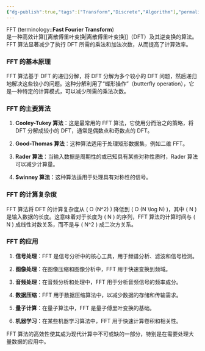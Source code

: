 ```yaml
---
{"dg-publish":true,"tags":["Transform","Discrete","Algorithm"],"permalink":"/快速傅里叶变换/","dgPassFrontmatter":true,"noteIcon":"","created":"2024-05-24T18:18:09.657+08:00","updated":"2024-08-25T15:58:19.726+08:00"}
---
```


FFT (terminology::**Fast Fourier Transform**)  
是一种高效计算[[离散傅里叶变换\|离散傅里叶变换]]（DFT）及其逆变换的算法。FFT 算法显著减少了执行 DFT 所需的乘法和加法次数，从而提高了计算效率。

### FFT 的基本原理

FFT 算法基于 DFT 的递归分解，将 DFT 分解为多个较小的 DFT 问题，然后递归地解决这些较小的问题。这种分解利用了“蝶形操作”（butterfly operation），它是一种特定的计算模式，可以减少所需的乘法次数。

### FFT 的主要算法

1. **Cooley-Tukey 算法**：这是最常用的 FFT 算法，它使用分而治之的策略，将 DFT 分解成较小的 DFT，通常是偶数点和奇数点的 DFT。

2. **Good-Thomas 算法**：这种算法适用于处理矩形数据集，例如二维 FFT。

3. **Rader 算法**：当输入数据是周期性的或已知具有某些对称性质时，Rader 算法可以减少计算量。

4. **Swinney 算法**：这种算法适用于处理具有对称性的信号。

### FFT 的计算复杂度

FFT 算法将 DFT 的计算复杂度从 \( O (N^2) \) 降低到 \( O (N \log N) \)，其中 \( N \) 是输入数据的长度。这意味着对于长度为 \( N \) 的序列，FFT 算法的计算时间与 \( N \) 成线性对数关系，而不是与 \( N^2 \) 成二次方关系。

### FFT 的应用

1. **信号处理**：FFT 是信号分析中的核心工具，用于频谱分析、滤波和信号检测。

2. **图像处理**：在图像压缩和图像分析中，FFT 用于快速变换到频域。

3. **音频处理**：在音频分析和处理中，FFT 用于分析音频信号的频率成分。

4. **数据压缩**：FFT 用于数据压缩算法中，以减少数据的存储和传输需求。

5. **量子计算**：在量子算法中，FFT 是量子傅里叶变换的基础。

6. **机器学习**：在某些机器学习算法中，FFT 用于快速计算卷积和相关性。

FFT 算法的高效性使其成为现代计算中不可或缺的一部分，特别是在需要处理大量数据的应用中。


